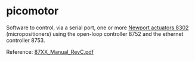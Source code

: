 # picomotor

Software to control, via a serial port, one or more [Newport actuators 8302](https://www.newport.com/p/8302) (micropositioners)
using the open-loop controller 8752 and the ethernet controller 8753.

Reference: [87XX_Manual_RevC.pdf](https://github.com/tritemio/picomotor/files/1039338/87XX_Manual_RevC.pdf)

